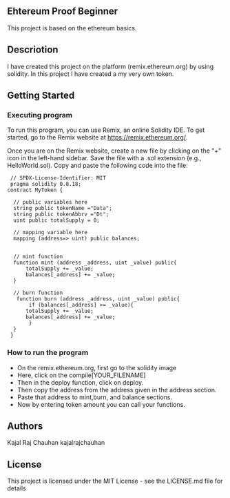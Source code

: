 ## Ehtereum Proof Beginner
This project is based on the ethereum basics. 
## Descriotion
I have created this project on the platform (remix.ethereum.org) by using solidity. In this project I have created a my very own token. 
## Getting Started
### Executing program
To run this program, you can use Remix, an online Solidity IDE. To get started, go to the Remix website at https://remix.ethereum.org/.

Once you are on the Remix website, create a new file by clicking on the "+" icon in the left-hand sidebar. Save the file with a .sol extension (e.g., HelloWorld.sol).
Copy and paste the following code into the file:

     // SPDX-License-Identifier: MIT
     pragma solidity 0.8.18;
    contract MyToken {
  
      // public variables here
      string public tokenName ="Data";
      string public tokenAbbrv ="Dt";
      uint public totalSupply = 0;
  
      // mapping variable here
      mapping (address=> uint) public balances;
  
  
      // mint function
      function mint (address _address, uint _value) public{
          totalSupply += _value;
          balances[_address] += _value;
      }
  
      // burn function
       function burn (address _address, uint _value) public{
           if (balances[_address] >= _value){
          totalSupply += _value;
          balances[_address] += _value;
           }
      }
     }

### How to run the program
* On the remix.ethereum.org, first go to the solidity image
* Here, click on the compile[YOUR_FILENAME]
* Then in the deploy function, click on deploy.
* Then copy the address from the address given in the address section.
* Paste that address to mint,burn, and balance sections.
* Now by entering token amount you can call your functions.

## Authors
Kajal Raj Chauhan
kajalrajchauhan

## License

This project is licensed under the MIT License - see the LICENSE.md file for details
